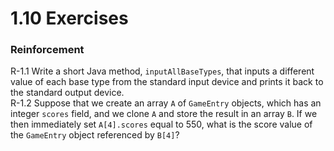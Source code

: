 # 1.10 Exercises
### Reinforcement
R-1.1 Write a short Java method, `inputAllBaseTypes`, that inputs a different value of each base type from the standard 
input device and prints it back to the standard output device.  
R-1.2 Suppose that we create an array `A` of `GameEntry` objects, which has an integer `scores` field, and we clone `A` and 
store the result in an array `B`. If we then immediately set `A[4].scores` equal to 550, what is the score value of the 
`GameEntry` object referenced by `B[4]`?

